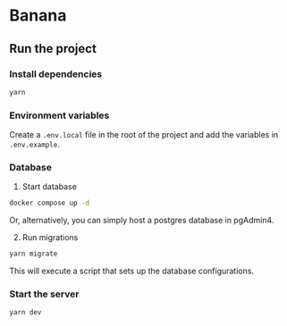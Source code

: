 # Banana

## Run the project

### Install dependencies

```bash
yarn
```

### Environment variables

Create a `.env.local` file in the root of the project and add the variables in `.env.example`.


### Database

1. Start database

```bash
docker compose up -d
```

Or, alternatively, you can simply host a postgres database in pgAdmin4.

2. Run migrations

```bash
yarn migrate
```

This will execute a script that sets up the database configurations.

### Start the server

```bash
yarn dev
```
